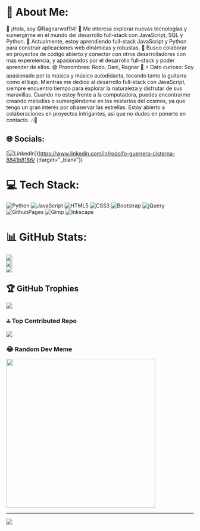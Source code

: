 # 💫 About Me:
👋 ¡Hola, soy @Ragnarwof94! 👀 Me interesa explorar nuevas tecnologías y sumergirme en el mundo del desarrollo full-stack con JavaScript, SQL y Python. 🌱 Actualmente, estoy aprendiendo full-stack JavaScript y Python para construir aplicaciones web dinámicas y robustas. 💞️ Busco colaborar en proyectos de código abierto y conectar con otros desarrolladores con mas expereiencia, y apasionados por el desarrollo full-stack y poder aprender de ellos. 😄 Pronombres: Rodo, Dani, Ragnar 👀 ⚡ Dato curioso: Soy apasionado por la música y músico autodidacta, tocando tanto la guitarra como el bajo. Mientras me dedico al desarrollo full-stack con JavaScript, siempre encuentro tiempo para explorar la naturaleza y disfrutar de sus maravillas. Cuando no estoy frente a la computadora, puedes encontrarme creando melodías o sumergiéndome en los misterios del cosmos, ya que tengo un gran interés por obaservar las estrellas. Estoy abierto a colaboraciones en proyectos intrigantes, así que no dudes en ponerte en contacto. 🎶🌌

## 🌐 Socials:
[![LinkedIn](https://img.shields.io/badge/LinkedIn-%230077B5.svg?logo=linkedin&logoColor=white)](https://www.linkedin.com/in/rodolfo-guerrero-cisterna-8841b8186/ {:target="_blank"})

# 💻 Tech Stack:
![Python](https://img.shields.io/badge/python-3670A0?style=for-the-badge&logo=python&logoColor=ffdd54) ![JavaScript](https://img.shields.io/badge/javascript-%23323330.svg?style=for-the-badge&logo=javascript&logoColor=%23F7DF1E) ![HTML5](https://img.shields.io/badge/html5-%23E34F26.svg?style=for-the-badge&logo=html5&logoColor=white) ![CSS3](https://img.shields.io/badge/css3-%231572B6.svg?style=for-the-badge&logo=css3&logoColor=white) ![Bootstrap](https://img.shields.io/badge/bootstrap-%238511FA.svg?style=for-the-badge&logo=bootstrap&logoColor=white) ![jQuery](https://img.shields.io/badge/jquery-%230769AD.svg?style=for-the-badge&logo=jquery&logoColor=white) ![GithubPages](https://img.shields.io/badge/github%20pages-121013?style=for-the-badge&logo=github&logoColor=white) ![Gimp](https://img.shields.io/badge/Gimp-657D8B?style=for-the-badge&logo=gimp&logoColor=FFFFFF) ![Inkscape](https://img.shields.io/badge/Inkscape-e0e0e0?style=for-the-badge&logo=inkscape&logoColor=080A13)
# 📊 GitHub Stats:
![](https://github-readme-stats.vercel.app/api?username=Ragnarwof94&theme=dark&hide_border=false&include_all_commits=true&count_private=false)<br/>
![](https://github-readme-streak-stats.herokuapp.com/?user=Ragnarwof94&theme=dark&hide_border=false)<br/>
![](https://github-readme-stats.vercel.app/api/top-langs/?username=Ragnarwof94&theme=dark&hide_border=false&include_all_commits=true&count_private=false&layout=compact)

## 🏆 GitHub Trophies
![](https://github-profile-trophy.vercel.app/?username=Ragnarwof94&theme=matrix&no-frame=false&no-bg=false&margin-w=4)

### 🔝 Top Contributed Repo
![](https://github-contributor-stats.vercel.app/api?username=Ragnarwof94&limit=5&theme=dark&combine_all_yearly_contributions=true)

### 😂 Random Dev Meme
<img src='https://randommeme-five.vercel.app/' style="height: 400px;"/>

---
[![](https://visitcount.itsvg.in/api?id=Ragnarwof94&icon=0&color=0)](https://visitcount.itsvg.in)

<!-- Proudly created with GPRM ( https://gprm.itsvg.in ) -->
